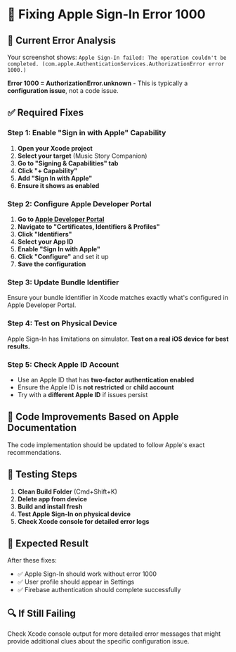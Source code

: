 # 🍎 Fixing Apple Sign-In Error 1000

## 🚨 **Current Error Analysis**
Your screenshot shows: `Apple Sign-In failed: The operation couldn't be completed. (com.apple.AuthenticationServices.AuthorizationError error 1000.)`

**Error 1000 = AuthorizationError.unknown** - This is typically a **configuration issue**, not a code issue.

## ✅ **Required Fixes**

### **Step 1: Enable "Sign in with Apple" Capability**

1. **Open your Xcode project**
2. **Select your target** (Music Story Companion)
3. **Go to "Signing & Capabilities" tab**
4. **Click "+ Capability"**
5. **Add "Sign In with Apple"**
6. **Ensure it shows as enabled**

### **Step 2: Configure Apple Developer Portal**

1. **Go to [Apple Developer Portal](https://developer.apple.com/account/)**
2. **Navigate to "Certificates, Identifiers & Profiles"**
3. **Click "Identifiers"**
4. **Select your App ID**
5. **Enable "Sign In with Apple"**
6. **Click "Configure"** and set it up
7. **Save the configuration**

### **Step 3: Update Bundle Identifier**

Ensure your bundle identifier in Xcode matches exactly what's configured in Apple Developer Portal.

### **Step 4: Test on Physical Device**

Apple Sign-In has limitations on simulator. **Test on a real iOS device for best results.**

### **Step 5: Check Apple ID Account**

- Use an Apple ID that has **two-factor authentication enabled**
- Ensure the Apple ID is **not restricted** or **child account**
- Try with a **different Apple ID** if issues persist

## 🔧 **Code Improvements Based on Apple Documentation**

The code implementation should be updated to follow Apple's exact recommendations.

## 📱 **Testing Steps**

1. **Clean Build Folder** (Cmd+Shift+K)
2. **Delete app from device**
3. **Build and install fresh**
4. **Test Apple Sign-In on physical device**
5. **Check Xcode console for detailed error logs**

## 🎯 **Expected Result**

After these fixes:
- ✅ Apple Sign-In should work without error 1000
- ✅ User profile should appear in Settings
- ✅ Firebase authentication should complete successfully

## 🔍 **If Still Failing**

Check Xcode console output for more detailed error messages that might provide additional clues about the specific configuration issue.

